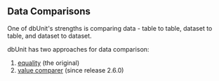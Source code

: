 ## Data Comparisons

One of dbUnit's strengths is comparing data - table to table, dataset to table, and dataset to dataset.

dbUnit has two approaches for data comparison:

1. [equality]() (the original)
2. [value comparer]() (since release 2.6.0)
